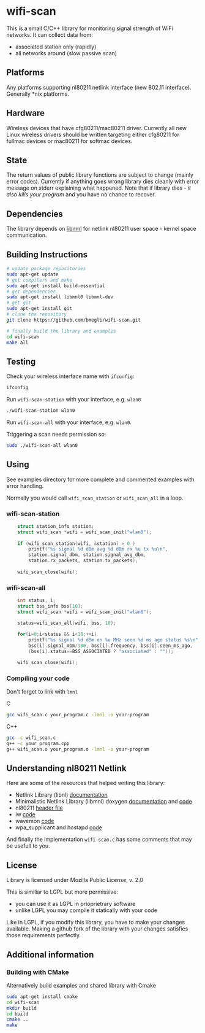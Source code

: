 # wifi-scan

This is a small C/C++ library for monitoring signal strength of WiFi networks. It can collect data from:

- associated station only (rapidly)
- all networks around (slow passive scan)

## Platforms 

Any platforms supporting nl80211 netlink interface (new 802.11 interface).
Generally *nix platforms.

## Hardware

Wireless devices that have cfg80211/mac80211 driver.
Currently all new Linux wireless drivers should be written targeting either cfg80211 for fullmac devices or mac80211 for softmac devices.

## State

The return values of public library functions are subject to change (mainly error codes).
Currently if anything goes wrong library dies cleanly with error message on stderr explaining what happened.
Note that if library dies - *it also kills your program* and you have no chance to recover.

## Dependencies

The library depends on [libmnl](http://www.netfilter.org/projects/libmnl/) for netlink nl80211 user space - kernel space communication.

## Building Instructions

``` bash
# update package repositories
sudo apt-get update 
# get compilers and make
sudo apt-get install build-essential
# get dependencies
sudo apt-get install libmnl0 libmnl-dev
# get git
sudo apt-get install git
# clone the repository
git clone https://github.com/bmegli/wifi-scan.git

# finally build the library and examples
cd wifi-scan
make all
```

## Testing

Check your wireless interface name with `ifconfig`:
``` bash
ifconfig
```

Run `wifi-scan-station` with your interface, e.g. `wlan0`

``` bash
./wifi-scan-station wlan0
```

Run `wifi-scan-all` with your interface, e.g. `wlan0`.

Triggering a scan needs permission so:

``` bash
sudo ./wifi-scan-all wlan0
```

## Using

See examples directory for more complete and commented examples with error handling.

Normally you would call `wifi_scan_station` or `wifi_scan_all` in a loop.

### wifi-scan-station

``` C
	struct station_info station;
	struct wifi_scan *wifi = wifi_scan_init("wlan0");
	
	if (wifi_scan_station(wifi, &station) > 0 )
		printf("%s signal %d dBm avg %d dBm rx %u tx %u\n",
		station.signal_dbm, station.signal_avg_dbm,
		station.rx_packets, station.tx_packets);
	
	wifi_scan_close(wifi);
```

### wifi-scan-all

``` C 
	int status, i;
	struct bss_info bss[10]; 
	struct wifi_scan *wifi = wifi_scan_init("wlan0");

	status=wifi_scan_all(wifi, bss, 10);
		
	for(i=0;i<status && i<10;++i)	
		printf("%s signal %d dBm on %u MHz seen %d ms ago status %s\n",
		bss[i].signal_mbm/100, bss[i].frequency, bss[i].seen_ms_ago,
		(bss[i].status==BSS_ASSOCIATED ? "associated" : ""));

	wifi_scan_close(wifi);
```

### Compiling your code

Don't forget to link with `lmnl`

C
``` bash
gcc wifi_scan.c your_program.c -lmnl -o your-program
```

C++
``` bash
gcc -c wifi_scan.c
g++ -c your_program.cpp
g++ wifi_scan.o your_program.o -lmnl -o your-program
```

## Understanding nl80211 Netlink

Here are some of the resources that helped writing this library:

- Netlink Library (libnl) [documentation](https://www.infradead.org/~tgr/libnl/doc/core.html)
- Minimalistic Netlink Library (libmnl) doxygen [documentation](https://www.netfilter.org/projects/libmnl/doxygen/) and [code](https://git.netfilter.org/libmnl/)
- nl80211 [header file](http://lxr.free-electrons.com/source/include/uapi/linux/nl80211.h)
- iw [code](http://git.kernel.org/?p=linux/kernel/git/jberg/iw.git)
- wavemon [code](https://github.com/uoaerg/wavemon)
- wpa_supplicant and hostapd [code](http://ftp.tku.edu.tw/NetBSD/NetBSD-current/src/external/bsd/wpa/dist/src/drivers/driver_nl80211_scan.c)

And finally the implementation `wifi-scan.c` has some comments that may be usefull to you.

## License

Library is licensed under Mozilla Public License, v. 2.0

This is similiar to LGPL but more permissive:
- you can use it as LGPL in prioprietrary software
- unlike LGPL you may compile it statically with your code

Like in LGPL, if you modify this library, you have to make your changes available.
Making a github fork of the library with your changes satisfies those requirements perfectly.

## Additional information

### Building with CMake

Alternatively build examples and shared library with Cmake

``` bash
sudo apt-get install cmake
cd wifi-scan
mkdir build
cd build
cmake ..
make
```

